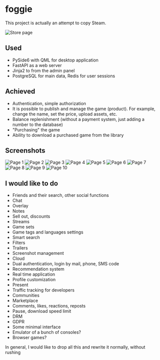 # foggie

This project is actually an attempt to copy Steam.

![Store page](desktop/screenshots/screenshot_0.png)

## Used
- PySide6 with QML for desktop application 
- FastAPI as a web server
- Jinja2 to from the admin panel
- PostgreSQL for main data, Redis for user sessions

## Achieved
- Authentication, simple authorization
- It is possible to publish and manage the game (product). For example, change the name, set the price, upload assets, etc.
- Balance replenishment (without a payment system, just adding a number to the database)
- "Purchasing" the game
- Ability to download a purchased game from the library

## Screenshots
![Page 1](desktop/screenshots/screenshot_1.png)
![Page 2](desktop/screenshots/screenshot_2.png)
![Page 3](desktop/screenshots/screenshot_3.png)
![Page 4](desktop/screenshots/screenshot_4.png)
![Page 5](desktop/screenshots/screenshot_5.png)
![Page 6](desktop/screenshots/screenshot_6.png)
![Page 7](desktop/screenshots/screenshot_7.png)
![Page 8](desktop/screenshots/screenshot_8.png)
![Page 9](desktop/screenshots/screenshot_9.png)
![Page 10](desktop/screenshots/screenshot_10.png)

## I would like to do
- Friends and their search, other social functions
- Chat
- Overlay
- Notes
- Sell out, discounts
- Streams
- Game sets
- Game tags and languages settings
- Smart search
- Filters
- Trailers
- Screenshot management
- Cloud
- Dual authentication, login by mail, phone, SMS code
- Recommendation system
- Real time application
- Profile customization
- Present
- Traffic tracking for developers
- Communities
- Marketplace
- Comments, likes, reactions, reposts
- Pause, download speed limit
- DRM
- GDPR
- Some minimal interface
- Emulator of a bunch of consoles? 
- Browser games?

In general, I would like to drop all this and rewrite it normally, without rushing
